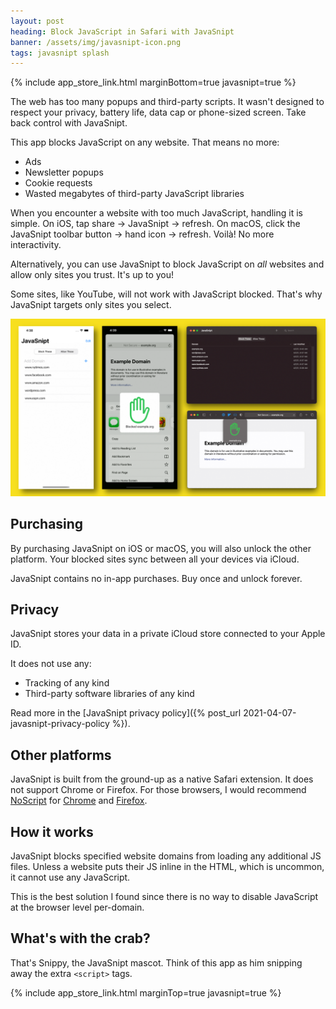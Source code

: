 ```yaml
---
layout: post
heading: Block JavaScript in Safari with JavaSnipt
banner: /assets/img/javasnipt-icon.png
tags: javasnipt splash
---
```


{% include app_store_link.html marginBottom=true javasnipt=true %}

The web has too many popups and third-party scripts. It wasn't designed to respect your privacy, battery life, data cap or phone-sized screen. Take back control with JavaSnipt. 

This app blocks JavaScript on any website. That means no more:

- Ads
- Newsletter popups
- Cookie requests
- Wasted megabytes of third-party JavaScript libraries

When you encounter a website with too much JavaScript, handling it is simple. On iOS, tap share → JavaSnipt → refresh. On macOS, click the JavaSnipt toolbar button → hand icon → refresh. Voilà! No more interactivity. 

Alternatively, you can use JavaSnipt to block JavaScript on *all* websites and allow only sites you trust. It's up to you!

Some sites, like YouTube, will not work with JavaScript blocked. That's why JavaSnipt targets only sites you select. 

![JavaSnipt screenshots](/assets/img/javasnipt-splash.png)

## Purchasing

By purchasing JavaSnipt on iOS or macOS, you will also unlock the other platform. Your blocked sites sync between all your devices via iCloud.

JavaSnipt contains no in-app purchases. Buy once and unlock forever.

## Privacy

JavaSnipt stores your data in a private iCloud store connected to your Apple ID. 

It does not use any:

- Tracking of any kind
- Third-party software libraries of any kind

Read more in the [JavaSnipt privacy policy]({% post_url 2021-04-07-javasnipt-privacy-policy %}).

## Other platforms

JavaSnipt is built from the ground-up as a native Safari extension. It does not support Chrome or Firefox. For those browsers, I would recommend [NoScript](https://noscript.net) for [Chrome](https://chrome.google.com/webstore/detail/noscript/doojmbjmlfjjnbmnoijecmcbfeoakpjm) and [Firefox](https://addons.mozilla.org/en-US/firefox/addon/noscript/).

## How it works

JavaSnipt blocks specified website domains from loading any additional JS files. Unless a website puts their JS inline in the HTML, which is uncommon, it cannot use any JavaScript. 

This is the best solution I found since there is no way to disable JavaScript at the browser level per-domain. 

## What's with the crab?

That's Snippy, the JavaSnipt mascot. Think of this app as him snipping away the extra `<script>` tags.

{% include app_store_link.html marginTop=true javasnipt=true %}
